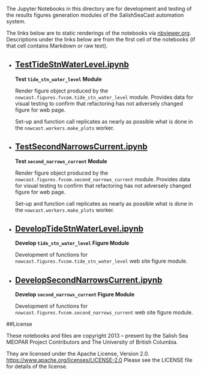 The Jupyter Notebooks in this directory are for development and testing of
the results figures generation modules of the SalishSeaCast automation system.

The links below are to static renderings of the notebooks via
[nbviewer.org](https://nbviewer.org/).
Descriptions under the links below are from the first cell of the notebooks
(if that cell contains Markdown or raw text).

* ## [TestTideStnWaterLevel.ipynb](https://nbviewer.org/github/SalishSeaCast/SalishSeaNowcast/blob/main/publish/TestTideStnWaterLevel.ipynb)

    **Test `tide_stn_water_level` Module**

    Render figure object produced by the `nowcast.figures.fvcom.tide_stn_water_level` module.
    Provides data for visual testing to confirm that refactoring has not adversely changed figure for web page.

    Set-up and function call replicates as nearly as possible what is done in the `nowcast.workers.make_plots` worker.

* ## [TestSecondNarrowsCurrent.ipynb](https://nbviewer.org/github/SalishSeaCast/SalishSeaNowcast/blob/main/publish/TestSecondNarrowsCurrent.ipynb)

    **Test `second_narrows_current` Module**

    Render figure object produced by the `nowcast.figures.fvcom.second_narrows_current` module.
    Provides data for visual testing to confirm that refactoring has not adversely changed figure for web page.

    Set-up and function call replicates as nearly as possible what is done in the `nowcast.workers.make_plots` worker.

* ## [DevelopTideStnWaterLevel.ipynb](https://nbviewer.org/github/SalishSeaCast/SalishSeaNowcast/blob/main/publish/DevelopTideStnWaterLevel.ipynb)

    **Develop `tide_stn_water_level` Figure Module**

    Development of functions for `nowcast.figures.fvcom.tide_stn_water_level` web site figure module.

* ## [DevelopSecondNarrowsCurrent.ipynb](https://nbviewer.org/github/SalishSeaCast/SalishSeaNowcast/blob/main/publish/DevelopSecondNarrowsCurrent.ipynb)

    **Develop `second_narrows_current` Figure Module**

    Development of functions for `nowcast.figures.fvcom.second_narrows_current` web site figure module.


##License

These notebooks and files are copyright 2013 – present
by the Salish Sea MEOPAR Project Contributors
and The University of British Columbia.

They are licensed under the Apache License, Version 2.0.
https://www.apache.org/licenses/LICENSE-2.0
Please see the LICENSE file for details of the license.
